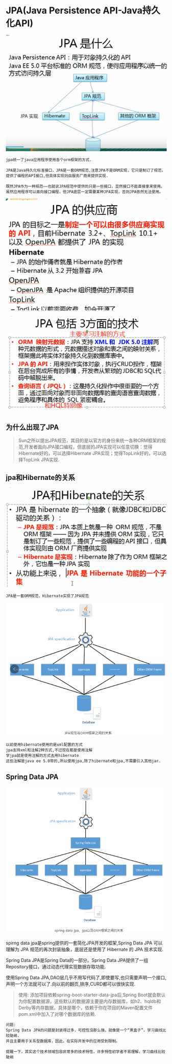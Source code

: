 # JPA(Java Persistence API-Java持久化API)

![](../pics/JPA定义.png)

    jpa统一了java应用程序使用各个orm框架的方式.

    JPA是Java持久化标准接口，JPA是一套ORM规范,注意JPA不是ORM实现，它只是制订了规范，
    提供了编程的API接口,但具体实现则由服务厂商来提供实现.

    既然JPA作为一种规范——也就说JPA规范中提供的只是一些接口，显然接口不能直接拿来使用。
    虽然应用程序可以面向接口编程，但JPA底层一定需要某种JPA实现，否则JPA依然无法使用。

![](../pics/jpa的具体实现有哪些.png)

![](../pics/jpa技术.png)

## 为什么出现了JPA

>Sun之所以提出JPA规范，其目的是以官方的身份来统一各种ORM框架的规范,开发者面向JPA接口编程，但底层的JPA实现可以任意切换：觉得Hibernate好的，可以选择Hibernate JPA实现；觉得TopLink好的，可以选择TopLink JPA实现.

## jpa和Hibernate的关系

![](../pics/jpa和hibernate的关系.png)

    JPA是一套ORM规范，Hibernate实现了JPA规范

![](../pics/jpa-hibernate.png)

    以前使用hibernate使用的是xml配置的方式
    jpa支持xml和注解2种方式,不过现在都是使用注解
    学jpa就是使用注解的方式去用hibernate
    这些注解是java ee 5.0带的,所以使用jpa,除了hibernate和jpa,不需要引入其他jar.

## Spring Data JPA

![](../pics/jpa-hibernate-springdatajpa.png)

spirng data jpa是spring提供的一套简化JPA开发的框架,Spring Data JPA 可以理解为 JPA 规范的再次封装抽象，底层还是使用了 Hibernate 的 JPA 技术实现.

Spring Data JPA是Spring Data的一部分。Spring Data JPA提供了一组Repository接口，通过动态代理实现数据存取功能.

使用Spring Data JPA,DAO层几乎不用写代码了,即使要写,也只需要声明一个接口,声明一个方法就可以了.向以前的翻页,排序,CURD都可以很快实现.

>使用: 添加项目依赖spring-boot-starter-data-jpa后,Spring Boot就会默认为你配置数据源，这些默认的数据源主要是内存数据库，如h2、hqldb和Derby等内存数据，具体是哪个，依赖于你在项目的Maven配置文件pom.xml中加入了对哪个数据库的依赖.

    问题: 
    Spring Data JPA的问题是封装得过多，可控性没那么强，就像是一个“黑盒子”，学习曲线比较陡峭，
    并且主要用于关系型数据库，因此，在实际开发中的应用受到限制。

    提醒一下，其实这个技术领域包容非常多的技术特性，许多特性初学者不易理解，学习曲线比较陡峭